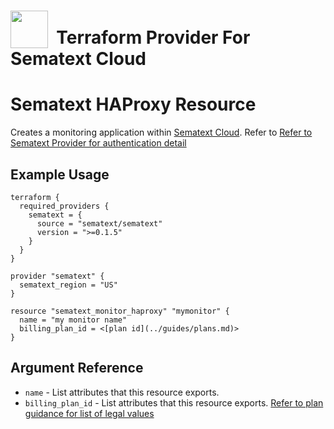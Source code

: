 # <img src="https://sematext.com/wp-content/uploads/2020/09/just-octi-blue.png" valign="bottom" width="60px"/>**&nbsp;&nbsp;Terraform Provider For Sematext Cloud**

# Sematext HAProxy Resource

Creates a monitoring application within [Sematext Cloud](https://sematext.com/cloud/).
Refer to [Refer to Sematext Provider for authentication detail](../index.md)

## Example Usage

```hcl
terraform {
  required_providers {
    sematext = {
      source = "sematext/sematext"
      version = ">=0.1.5"
    }
  }
}

provider "sematext" {
  sematext_region = "US"
}

resource "sematext_monitor_haproxy" "mymonitor" {
  name = "my monitor name"
  billing_plan_id = <[plan id](../guides/plans.md)>
}
```

## Argument Reference

* `name` - List attributes that this resource exports.
* `billing_plan_id` - List attributes that this resource exports. [Refer to plan guidance for list of legal values](../guides/plans.md)

